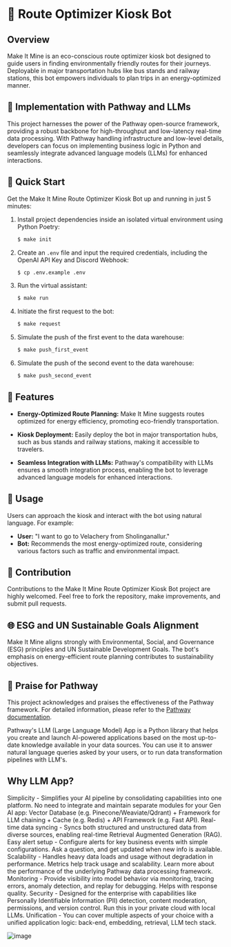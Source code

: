 # 🚗 Route Optimizer Kiosk Bot



## Overview

Make It Mine is an eco-conscious route optimizer kiosk bot designed to guide users in finding environmentally friendly routes for their journeys. Deployable in major transportation hubs like bus stands and railway stations, this bot empowers individuals to plan trips in an energy-optimized manner.

## 🚀 Implementation with Pathway and LLMs

This project harnesses the power of the Pathway open-source framework, providing a robust backbone for high-throughput and low-latency real-time data processing. With Pathway handling infrastructure and low-level details, developers can focus on implementing business logic in Python and seamlessly integrate advanced language models (LLMs) for enhanced interactions.

## 🏁 Quick Start

Get the Make It Mine Route Optimizer Kiosk Bot up and running in just 5 minutes:

1. Install project dependencies inside an isolated virtual environment using Python Poetry:

    ```bash
    $ make init
    ```

2. Create an `.env` file and input the required credentials, including the OpenAI API Key and Discord Webhook:

    ```bash
    $ cp .env.example .env
    ```

3. Run the virtual assistant:

    ```bash
    $ make run
    ```

4. Initiate the first request to the bot:

    ```bash
    $ make request
    ```

5. Simulate the push of the first event to the data warehouse:

    ```bash
    $ make push_first_event
    ```

6. Simulate the push of the second event to the data warehouse:

    ```bash
    $ make push_second_event
    ```

## 🌟 Features

- **Energy-Optimized Route Planning:** Make It Mine suggests routes optimized for energy efficiency, promoting eco-friendly transportation.

- **Kiosk Deployment:** Easily deploy the bot in major transportation hubs, such as bus stands and railway stations, making it accessible to travelers.

- **Seamless Integration with LLMs:** Pathway's compatibility with LLMs ensures a smooth integration process, enabling the bot to leverage advanced language models for enhanced interactions.

## 🤖 Usage

Users can approach the kiosk and interact with the bot using natural language. For example:

- **User:** "I want to go to Velachery from Sholinganallur."
- **Bot:** Recommends the most energy-optimized route, considering various factors such as traffic and environmental impact.

## 🤝 Contribution

Contributions to the Make It Mine Route Optimizer Kiosk Bot project are highly welcomed. Feel free to fork the repository, make improvements, and submit pull requests.

## 🌐 ESG and UN Sustainable Goals Alignment

Make It Mine aligns strongly with Environmental, Social, and Governance (ESG) principles and UN Sustainable Development Goals. The bot's emphasis on energy-efficient route planning contributes to sustainability objectives.

## 🎉 Praise for Pathway

This project acknowledges and praises the effectiveness of the Pathway framework. For detailed information, please refer to the [Pathway documentation](https://pathway-docs.example).

Pathway's LLM (Large Language Model) App is a Python library that helps you create and launch AI-powered applications based on the most up-to-date knowledge available in your data sources. You can use it to answer natural language queries asked by your users, or to run data transformation pipelines with LLM's.

## Why LLM App?
Simplicity - Simplifies your AI pipeline by consolidating capabilities into one platform. No need to integrate and maintain separate modules for your Gen AI app: Vector Database (e.g. Pinecone/Weaviate/Qdrant) + Framework for LLM chaining + Cache (e.g. Redis) + API Framework (e.g. Fast API).
Real-time data syncing - Syncs both structured and unstructured data from diverse sources, enabling real-time Retrieval Augmented Generation (RAG).
Easy alert setup - Configure alerts for key business events with simple configurations. Ask a question, and get updated when new info is available.
Scalability - Handles heavy data loads and usage without degradation in performance. Metrics help track usage and scalability. Learn more about the performance of the underlying Pathway data processing framework.
Monitoring - Provide visibility into model behavior via monitoring, tracing errors, anomaly detection, and replay for debugging. Helps with response quality.
Security - Designed for the enterprise with capabilities like Personally Identifiable Information (PII) detection, content moderation, permissions, and version control. Run this in your private cloud with local LLMs.
Unification - You can cover multiple aspects of your choice with a unified application logic: back-end, embedding, retrieval, LLM tech stack.


![image](https://github.com/tejucodes10/Team-FinSAT-Pragyan-24-Hackathon-PS-3/assets/119094222/05fa14cf-19fd-4b0d-b72a-fb21377f08ea)
